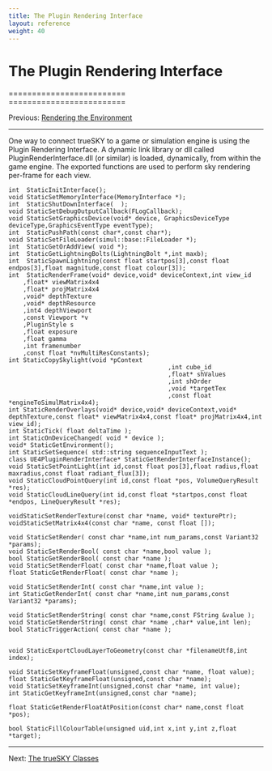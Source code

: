 ```yaml
---
title: The Plugin Rendering Interface
layout: reference
weight: 40
---
```

The Plugin Rendering Interface
===

=========================<br>=========================

Previous: <a href="rendering">Rendering the Environment</a>
<hr size="1">

One way to connect trueSKY to a game or simulation engine is using the Plugin Rendering Interface.
A dynamic link library or dll called PluginRenderInterface.dll (or similar) is loaded, dynamically, from within the game engine.
The exported functions are used to perform sky rendering per-frame for each view.

	int  StaticInitInterface();
	void StaticSetMemoryInterface(MemoryInterface *);
	int  StaticShutDownInterface(  );
	void StaticSetDebugOutputCallback(FLogCallback);
	void StaticSetGraphicsDevice(void* device, GraphicsDeviceType deviceType,GraphicsEventType eventType);
	int  StaticPushPath(const char*,const char*);
	void StaticSetFileLoader(simul::base::FileLoader *);
	int  StaticGetOrAddView( void *);
	int  StaticGetLightningBolts(LightningBolt *,int maxb);
	int  StaticSpawnLightning(const float startpos[3],const float endpos[3],float magnitude,const float colour[3]);
	int  StaticRenderFrame(void* device,void* deviceContext,int view_id
		,float* viewMatrix4x4
		,float* projMatrix4x4
		,void* depthTexture
		,void* depthResource
		,int4 depthViewport
		,const Viewport *v
		,PluginStyle s
		,float exposure
		,float gamma
		,int framenumber
		,const float *nvMultiResConstants);
	int StaticCopySkylight(void *pContext
												,int cube_id
												,float* shValues
												,int shOrder
												,void *targetTex
												,const float *engineToSimulMatrix4x4);
	int StaticRenderOverlays(void* device,void* deviceContext,void* depthTexture,const float* viewMatrix4x4,const float* projMatrix4x4,int view_id);
	int StaticTick( float deltaTime );
	int StaticOnDeviceChanged( void * device );
	void* StaticGetEnvironment();
	int StaticSetSequence( std::string sequenceInputText );
	class UE4PluginRenderInterface* StaticGetRenderInterfaceInstance();
	void StaticSetPointLight(int id,const float pos[3],float radius,float maxradius,const float radiant_flux[3]);
	void StaticCloudPointQuery(int id,const float *pos, VolumeQueryResult *res);
	void StaticCloudLineQuery(int id,const float *startpos,const float *endpos, LineQueryResult *res);
	
	voidStaticSetRenderTexture(const char *name, void* texturePtr);
	voidStaticSetMatrix4x4(const char *name, const float []);
	
	void StaticSetRender( const char *name,int num_params,const Variant32 *params);
	void StaticSetRenderBool( const char *name,bool value );
	bool StaticGetRenderBool( const char *name );
	void StaticSetRenderFloat( const char *name,float value );
	float StaticGetRenderFloat( const char *name );
	
	void StaticSetRenderInt( const char *name,int value );
	int StaticGetRenderInt( const char *name,int num_params,const Variant32 *params);

	void StaticSetRenderString( const char *name,const FString &value );
	void StaticGetRenderString( const char *name ,char* value,int len);
	bool StaticTriggerAction( const char *name );
	
	
	void StaticExportCloudLayerToGeometry(const char *filenameUtf8,int index);

	void StaticSetKeyframeFloat(unsigned,const char *name, float value);
	float StaticGetKeyframeFloat(unsigned,const char *name);
	void StaticSetKeyframeInt(unsigned,const char *name, int value);
	int StaticGetKeyframeInt(unsigned,const char *name);

	float StaticGetRenderFloatAtPosition(const char* name,const float *pos);

	bool StaticFillColourTable(unsigned uid,int x,int y,int z,float *target);

<hr>
Next: <a href="classes">The trueSKY Classes</a>
